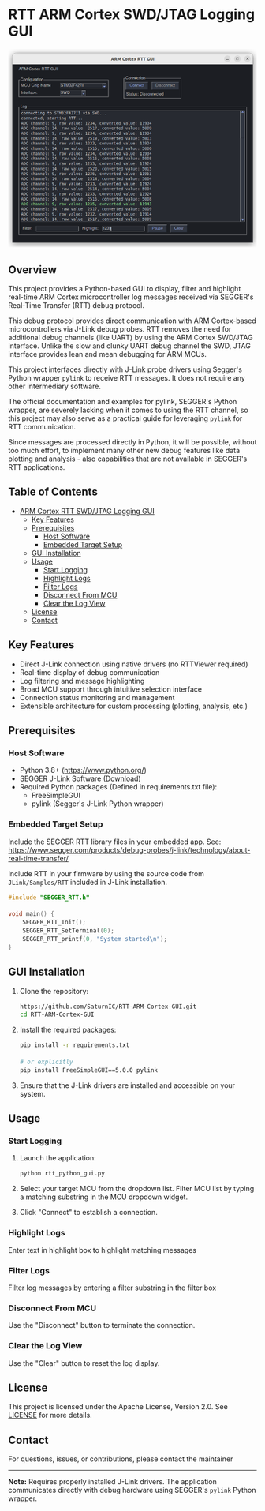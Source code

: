 # RTT ARM Cortex SWD/JTAG Logging GUI

![RTT GUI Screenshot](./docs/arm_cortex_rtt_gui_new_wt.png)

## Overview

This project provides a Python-based GUI to display, filter and highlight real-time ARM Cortex microcontroller log messages
received via SEGGER's Real-Time Transfer (RTT) debug protocol.

This debug protocol provides direct communication with ARM Cortex-based microcontrollers via J-Link debug probes.
RTT removes the need for additional debug channels (like UART) by using the ARM Cortex SWD/JTAG interface.
Unlike the slow and clunky UART debug channel the SWD, JTAG interface provides lean and mean debugging for ARM MCUs.

This project interfaces directly with J-Link probe drivers using Segger's Python wrapper `pylink`
to receive RTT messages. It does not require any other intermediary software.

The official documentation and examples for pylink, SEGGER's Python wrapper,
are severely lacking when it comes to using the RTT channel,
so this project may also serve as a practical guide for leveraging `pylink` for RTT communication.

Since messages are processed directly in Python,
it will be possible, without too much effort, to implement many other new debug features like
data plotting and analysis - also capabilities that are not available in SEGGER's RTT applications.

## Table of Contents
- [ARM Cortex RTT SWD/JTAG Logging GUI](#arm-cortex-swd/jtag-logging-gui)
  - [Key Features](#key-features)
  - [Prerequisites](#prerequisites)
    - [Host Software](#host-software)
    - [Embedded Target Setup](#embedded-target-setup)
  - [GUI Installation](#gui-installation)
  - [Usage](#usage)
    - [Start Logging](#start-logging)
    - [Highlight Logs](#highlight-logs)
    - [Filter Logs](#filter-logs)
    - [Disconnect From MCU](#disconnect-from-mcu)
    - [Clear the Log View](#clear-the-log-view)
  - [License](#license)
  - [Contact](#contact)


## Key Features
- Direct J-Link connection using native drivers (no RTTViewer required)
- Real-time display of debug communication
- Log filtering and message highlighting
- Broad MCU support through intuitive selection interface
- Connection status monitoring and management
- Extensible architecture for custom processing (plotting, analysis, etc.)

## Prerequisites

### Host Software
- Python 3.8+ (https://www.python.org/)
- SEGGER J-Link Software ([Download](https://www.segger.com/downloads/jlink))
- Required Python packages (Defined in requirements.txt file):
  - FreeSimpleGUI
  - pylink (Segger's J-Link Python wrapper)

### Embedded Target Setup
Include the SEGGER RTT library files in your embedded app.
See: https://www.segger.com/products/debug-probes/j-link/technology/about-real-time-transfer/

Include RTT in your firmware by using the source code from `JLink/Samples/RTT` included in J-Link installation.
```c
#include "SEGGER_RTT.h"

void main() {
    SEGGER_RTT_Init();
    SEGGER_RTT_SetTerminal(0);
    SEGGER_RTT_printf(0, "System started\n");
}
```

## GUI Installation

1. Clone the repository:
   ```bash
   https://github.com/SaturnIC/RTT-ARM-Cortex-GUI.git
   cd RTT-ARM-Cortex-GUI
   ```
2. Install the required packages:
   ```bash
   pip install -r requirements.txt

   # or explicitly
   pip install FreeSimpleGUI==5.0.0 pylink
   ```
3. Ensure that the J-Link drivers are installed and accessible on your system.

## Usage

### Start Logging
1. Launch the application:
   ```bash
   python rtt_python_gui.py
   ```

2. Select your target MCU from the dropdown list.
   Filter MCU list by typing a matching substring in the MCU dropdown widget.

3. Click "Connect" to establish a connection.

### Highlight Logs
Enter text in highlight box to highlight matching messages

### Filter Logs
Filter log messages by entering a filter substring in the filter box

### Disconnect From MCU
Use the "Disconnect" button to terminate the connection.

### Clear the Log View
Use the "Clear" button to reset the log display.


## License
This project is licensed under the Apache License, Version 2.0. See [LICENSE](LICENSE) for more details.

## Contact
For questions, issues, or contributions, please contact the maintainer

---

**Note:** Requires properly installed J-Link drivers. The application communicates directly with debug hardware using SEGGER's `pylink` Python wrapper.
